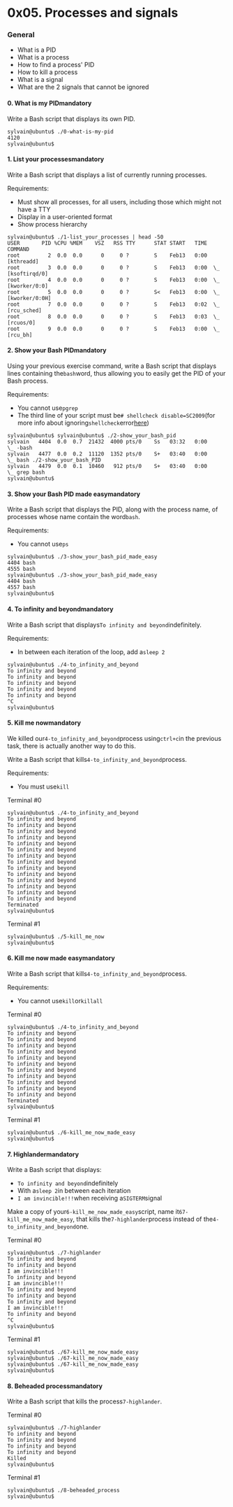 0x05. Processes and signals
===========================
### General

-   What is a PID
-   What is a process
-   How to find a process' PID
-   How to kill a process
-   What is a signal
-   What are the 2 signals that cannot be ignored

#### 0\. What is my PIDmandatory

Write a Bash script that displays its own PID.

```
sylvain@ubuntu$ ./0-what-is-my-pid
4120
sylvain@ubuntu$
```

#### 1\. List your processesmandatory

Write a Bash script that displays a list of currently running processes.

Requirements:

-   Must show all processes, for all users, including those which might not have a TTY
-   Display in a user-oriented format
-   Show process hierarchy

```
sylvain@ubuntu$ ./1-list_your_processes | head -50
USER       PID %CPU %MEM    VSZ   RSS TTY      STAT START   TIME COMMAND
root         2  0.0  0.0      0     0 ?        S    Feb13   0:00 [kthreadd]
root         3  0.0  0.0      0     0 ?        S    Feb13   0:00  \_ [ksoftirqd/0]
root         4  0.0  0.0      0     0 ?        S    Feb13   0:00  \_ [kworker/0:0]
root         5  0.0  0.0      0     0 ?        S<   Feb13   0:00  \_ [kworker/0:0H]
root         7  0.0  0.0      0     0 ?        S    Feb13   0:02  \_ [rcu_sched]
root         8  0.0  0.0      0     0 ?        S    Feb13   0:03  \_ [rcuos/0]
root         9  0.0  0.0      0     0 ?        S    Feb13   0:00  \_ [rcu_bh]
```

#### 2\. Show your Bash PIDmandatory

Using your previous exercise command, write a Bash script that displays lines containing the`bash`word, thus allowing you to easily get the PID of your Bash process.

Requirements:

-   You cannot use`pgrep`
-   The third line of your script must be`# shellcheck disable=SC2009`(for more info about ignoring`shellcheck`error[here](https://intranet.hbtn.io/rltoken/BYXAGPH5zbPpsqIR84ndFQ "here"))

```
sylvain@ubuntu$ sylvain@ubuntu$ ./2-show_your_bash_pid
sylvain   4404  0.0  0.7  21432  4000 pts/0    Ss   03:32   0:00          \_ -bash
sylvain   4477  0.0  0.2  11120  1352 pts/0    S+   03:40   0:00              \_ bash ./2-show_your_bash_PID
sylvain   4479  0.0  0.1  10460   912 pts/0    S+   03:40   0:00                  \_ grep bash
sylvain@ubuntu$
```

#### 3\. Show your Bash PID made easymandatory

Write a Bash script that displays the PID, along with the process name, of processes whose name contain the word`bash`.

Requirements:

-   You cannot use`ps`

```
sylvain@ubuntu$ ./3-show_your_bash_pid_made_easy
4404 bash
4555 bash
sylvain@ubuntu$ ./3-show_your_bash_pid_made_easy
4404 bash
4557 bash
sylvain@ubuntu$
```

#### 4\. To infinity and beyondmandatory

Write a Bash script that displays`To infinity and beyond`indefinitely.

Requirements:

-   In between each iteration of the loop, add a`sleep 2`

```
sylvain@ubuntu$ ./4-to_infinity_and_beyond
To infinity and beyond
To infinity and beyond
To infinity and beyond
To infinity and beyond
To infinity and beyond
^C
sylvain@ubuntu$
```

#### 5\. Kill me nowmandatory

We killed our`4-to_infinity_and_beyond`process using`ctrl+c`in the previous task, there is actually another way to do this.

Write a Bash script that kills`4-to_infinity_and_beyond`process.

Requirements:

-   You must use`kill`

Terminal #0

```
sylvain@ubuntu$ ./4-to_infinity_and_beyond
To infinity and beyond
To infinity and beyond
To infinity and beyond
To infinity and beyond
To infinity and beyond
To infinity and beyond
To infinity and beyond
To infinity and beyond
To infinity and beyond
To infinity and beyond
To infinity and beyond
To infinity and beyond
To infinity and beyond
To infinity and beyond
Terminated
sylvain@ubuntu$
```
Terminal #1

```
sylvain@ubuntu$ ./5-kill_me_now
sylvain@ubuntu$
```
#### 6\. Kill me now made easymandatory

Write a Bash script that kills`4-to_infinity_and_beyond`process.

Requirements:

-   You cannot use`kill`or`killall`

Terminal #0

```
sylvain@ubuntu$ ./4-to_infinity_and_beyond
To infinity and beyond
To infinity and beyond
To infinity and beyond
To infinity and beyond
To infinity and beyond
To infinity and beyond
To infinity and beyond
To infinity and beyond
To infinity and beyond
To infinity and beyond
To infinity and beyond
Terminated
sylvain@ubuntu$

```

Terminal #1

```
sylvain@ubuntu$ ./6-kill_me_now_made_easy
sylvain@ubuntu$
```
#### 7\. Highlandermandatory

Write a Bash script that displays:

-   `To infinity and beyond`indefinitely
-   With a`sleep 2`in between each iteration
-   `I am invincible!!!`when receiving a`SIGTERM`signal

Make a copy of your`6-kill_me_now_made_easy`script, name it`67-kill_me_now_made_easy`, that kills the`7-highlander`process instead of the`4-to_infinity_and_beyond`one.

Terminal #0

```
sylvain@ubuntu$ ./7-highlander
To infinity and beyond
To infinity and beyond
I am invincible!!!
To infinity and beyond
I am invincible!!!
To infinity and beyond
To infinity and beyond
To infinity and beyond
I am invincible!!!
To infinity and beyond
^C
sylvain@ubuntu$

```

Terminal #1

```
sylvain@ubuntu$ ./67-kill_me_now_made_easy
sylvain@ubuntu$ ./67-kill_me_now_made_easy
sylvain@ubuntu$ ./67-kill_me_now_made_easy
sylvain@ubuntu$
```
#### 8\. Beheaded processmandatory

Write a Bash script that kills the process`7-highlander`.

Terminal #0

```
sylvain@ubuntu$ ./7-highlander
To infinity and beyond
To infinity and beyond
To infinity and beyond
To infinity and beyond
Killed
sylvain@ubuntu$

```

Terminal #1

```
sylvain@ubuntu$ ./8-beheaded_process
sylvain@ubuntu$
```
